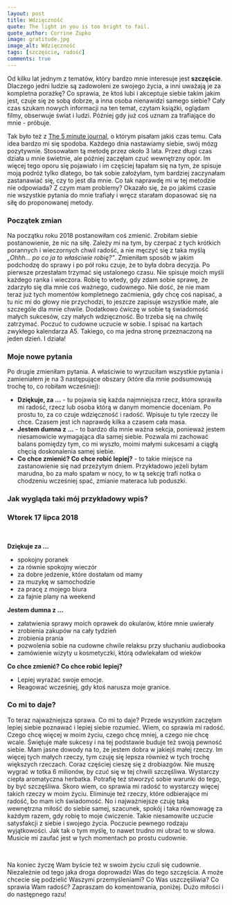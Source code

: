 ```yaml
---
layout: post
title: Wdzięczność
quote: The light in you is too bright to fail.
quote_author: Corrine Zupko
image: gratitude.jpg
image_alt: Wdzięczność
tags: [szczęście, radość]
comments: true
---
```


Od kilku lat jednym z tematów, który bardzo mnie interesuje jest **szczęście**. Dlaczego jedni ludzie są zadowoleni ze swojego życia, a inni uważają je za kompletna porażkę? Co sprawia, że ktoś lubi i akceptuje siebie takim jakim jest, czuje się ze sobą dobrze, a inna osoba nienawidzi samego siebie? Cały czas szukam nowych informacji na ten temat, czytam książki, oglądam filmy, obserwuje świat i ludzi. Później gdy już coś uznam za trafiające do mnie - próbuje.

Tak było też z [The 5 minute journal](http://bemore.womanonrails.com/2016/07/30/5-five-minute-journal.html), o którym pisałam jakiś czas temu. Cała idea bardzo mi się spodoba. Każdego dnia nastawiamy siebie, swój mózg pozytywnie. Stosowałam tą metodę przez około 3 lata. Przez długi czas działa u mnie świetnie, ale później zaczęłam czuć wewnętrzny opór. Im więcej tego oporu się pojawiało i im częściej łapałam się na tym, że spisuje moją podróż tylko dlatego, bo tak sobie założyłam, tym bardziej zaczynałam zastanawiać się, czy to jest dla mnie. Co tak naprawdę mi w tej metodzie nie odpowiada? Z czym mam problemy? Okazało się, że po jakimś czasie nie wszystkie pytania do mnie trafiały i wręcz starałam dopasować się na siłę do proponowanej metody.

<div class='post-header'>
  <h3>Początek zmian</h3>
</div>

Na początku roku 2018 postanowiłam coś zmienić. Zrobiłam siebie postanowienie, że nic na siłę. Zależy mi na tym, by czerpać z tych krótkich porannych i wieczornych chwil radość, a nie męczyć się z taka myślą _„Ohhh... po co ja to właściwie robię?”_. Zmieniłam sposób w jakim podchodzę do sprawy i po pół roku czuje, że to była dobra decyzja. Po pierwsze przestałam trzymać się ustalonego czasu. Nie spisuje moich myśli każdego ranka i wieczora. Robię to wtedy, gdy zdam sobie sprawę, że zdarzyło się dla mnie coś ważnego, cudownego. Nie dość, że nie mam teraz już tych momentów kompletnego zaćmienia, gdy chcę coś napisać, a tu nic mi do głowy nie przychodzi, to jeszcze zapisuje wszystkie małe, ale szczególe dla mnie chwile. Dodatkowo ćwiczę w sobie tą świadomość małych sukcesów, czy małych wdzięczność. Bo trzeba się na chwilę zatrzymać. Poczuć to cudowne uczucie w sobie. I spisać na kartach zwykłego kalendarza A5. Takiego, co ma jedna stronę przeznaczoną na jeden dzień. I działa!

<div class='post-header'>
  <h3>Moje nowe pytania</h3>
</div>

Po drugie zmieniłam pytania. A właściwie to wyrzuciłam wszystkie pytania i zamieniałem je na 3 następujące obszary (które dla mnie podsumowują trochę to, co robiłam wcześniej):

- **Dziękuje, za ...** - tu pojawia się każda najmniejsza rzecz, która sprawiła mi radość, rzecz lub osoba którą w danym momencie doceniam. Po prostu to, za co czuje wdzięczność i radość. Wpisuje tu tyle rzeczy ile chce. Czasem jest ich naprawdę kilka a czasem cała masa.
- **Jestem dumna z ...** - to bardzo dla mnie ważna sekcja, ponieważ jestem niesamowicie wymagająca dla samej siebie. Pozwala mi zachować balans pomiędzy tym, co mi wyszło, moimi małymi sukcesami a ciągłą chęcią doskonalenia samej siebie.
- **Co chce zmienić? Co chce robić lepiej?** - to takie miejsce na zastanowienie się nad przeżytym dniem. Przykładowo jeżeli byłam marudna, bo za mało spałam w nocy, to w tą sekcję trafi notka o chodzeniu wcześniej spać, zmianie materaca lub poduszki.


<div class='post-header'>
  <h3>Jak wygląda taki mój przykładowy wpis?</h3>
</div>

<h3>Wtorek 17 lipca 2018</h3>
<br>

**Dziękuje za ...**
- spokojny poranek
- za równie spokojny wieczór
- za dobre jedzenie, które dostałam od mamy
- za muzykę w samochodzie
- za pracę z mojego biura
- za fajnie plany na weekend

**Jestem dumna z ...**
- załatwienia sprawy moich oprawek do okularów, które mnie uwierały
- zrobienia zakupów na cały tydzień
- zrobienia prania
- pozwolenia sobie na cudowne chwile relaksu przy słuchaniu audiobooka
- zamówienie wizyty u kosmetyczki, którą odwlekałam od wieków

**Co chce zmienić? Co chce robić lepiej?**
- Lepiej wyrażać swoje emocje.
- Reagować wcześniej, gdy ktoś narusza moje granice.


<div class='post-header'>
  <h3>Co mi to daje?</h3>
</div>

To teraz najważniejsza sprawa. Co mi to daje? Przede wszystkim zaczęłam lepiej siebie poznawać i lepiej siebie rozumieć. Wiem, co sprawia mi radość. Czego chcę więcej w moim życiu, czego chcę mniej, a czego nie chcę wcale. Świętuje małe sukcesy i na tej podstawie buduje też swoją pewność siebie. Mam jasne dowody na to, że jestem dobra w jakiejś małej rzeczy. Im więcej tych małych rzeczy, tym czuję się lepsza również w tych trochę większych rzeczach. Coraz częściej cieszę się z drobiazgów. Nie muszę wygrać w totka 6 milionów, by czuć się w tej chwili szczęśliwa. Wystarczy ciepła aromatyczna herbatka. Potrafię też stworzyć sobie warunki do tego, by być szczęśliwa. Skoro wiem, co sprawia mi radość to wystarczy więcej takich rzeczy w moim życiu. Eliminuje też rzeczy, które odbierające mi radość, bo mam ich świadomość. No i najważniejsze czuję taką wewnętrzna miłość do siebie samej, szacunek, spokój i taka równowagę za każdym razem, gdy robię to moje ćwiczenie. Takie niesamowite uczucie satysfakcji z siebie i swojego życia. Poczucie pewnego rodzaju wyjątkowości. Jak tak o tym myślę, to nawet trudno mi ubrać to w słowa. Musicie mi zaufać jest w tych momentach po prostu cudownie.

<br>

Na koniec życzę Wam byście też w swoim życiu czuli się cudownie. Niezależnie od tego jaka droga doprowadzi Was do tego szczęścia. A może chcecie się podzielić Waszymi przemyśleniami? Co Was uszczęśliwia? Co sprawia Wam radość? Zapraszam do komentowania, poniżej. Dużo miłości i do następnego razu!


